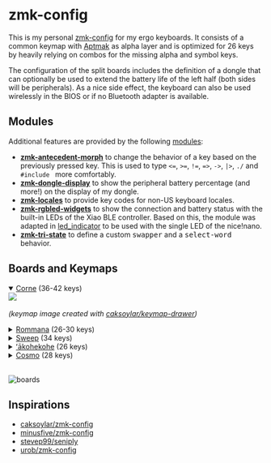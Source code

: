 # zmk-config

This is my personal [zmk-config](https://zmk.dev/) for my ergo keyboards.
It consists of a common keymap with [Aptmak](https://github.com/Apsu/aptmak) as alpha layer and is optimized for 26 keys by heavily relying on combos for the missing alpha and symbol keys.

The configuration of the split boards includes the definition of a dongle that can optionally be used to extend the battery life of the left half (both sides will be peripherals). As a nice side effect, the keyboard can also be used wirelessly in the BIOS or if no Bluetooth adapter is available.

## Modules

Additional features are provided by the following [modules](https://zmk.dev/docs/features/modules):

- [**zmk-antecedent-morph**](https://github.com/ssbb/zmk-antecedent-morph) to change the behavior of a key based on the previously pressed key. This is used to type `<=`, `>=`, `!=`, `=>`, `->`, `|>`, `./` and `#include ` more comfortably.  
- [**zmk-dongle-display**](https://github.com/englmaxi/zmk-dongle-display) to show the peripheral battery percentage (and more!) on the display of my dongle.
- [**zmk-locales**](https://github.com/joelspadin/zmk-locales) to provide key codes for non-US keyboard locales.
- [**zmk-rgbled-widgets**](https://github.com/caksoylar/zmk-rgbled-widget) to show the connection and battery status with the built-in LEDs of the Xiao BLE controller. Based on this, the module was adapted in [led_indicator](boards/shields/led_indicator) to be used with the single LED of the nice!nano.
- [**zmk-tri-state**](https://github.com/urob/zmk-tri-state) to define a custom <kbd>swapper</kbd> and a <kbd>select-word</kbd> behavior.

## Boards and Keymaps

<details open>
  <summary><a href="https://github.com/foostan/crkbd">Corne</a> (36-42 keys)</summary>
  <img src="keymap-drawer/corne.svg" >

  _(keymap image created with [caksoylar/keymap-drawer](https://github.com/caksoylar/keymap-drawer))_
</details>

<details>
  <summary><a href="https://github.com/AlaaSaadAbdo/Rommana">Rommana</a> (26-30 keys)</summary>
  <img src="keymap-drawer/rommana.svg" >

  _(keymap image created with [caksoylar/keymap-drawer](https://github.com/caksoylar/keymap-drawer))_
</details>

<details>
  <summary><a href="https://github.com/davidphilipbarr/Sweep">Sweep</a> (34 keys)</summary>
  <img src="keymap-drawer/sweep.svg" >

  _(keymap image created with [caksoylar/keymap-drawer](https://github.com/caksoylar/keymap-drawer))_
</details>

<details>
  <summary><a href="https://github.com/grassfedreeve/akohekohe">ʻākohekohe</a> (26 keys)</summary>
  <img src="keymap-drawer/akohekohe.svg" >

  _(keymap image created with [caksoylar/keymap-drawer](https://github.com/caksoylar/keymap-drawer))_
</details>

<details>
  <summary><a href="https://ryanis.cool/cosmos/beta#cm:CnsKGBIFEJBBIBMSADgxQJmCh9ADSNWJ6NTQBQoPEgUQkE0gExIAEgA4HUAAChUSBRCQWSATEgASAxCwLzgJQIDwvAIKEhIFEJBlIBMSABIDELA7OApAAAoUEgUQoHMgACIDEJsBOB5AgIaKgAUYAEDohaCu8FVI3Iyr0AEKVQoXEhMQwIACQICAmAJIwpmglZC8AVBDOAgKFRIQEEBAgIAgSNCVgN2Q9QNQC1CeAgoCUH8KA1CCAhgCIgoIyAEQyAEYACAAQMuL/J/QMUjFlYDg2AIQAxiGICIGCMMBELkBOAOCAQECWEhgA2gAcggoMjAYOAFACnjIg7SdAQ==">Cosmo</a> (28 keys)</summary>
  <img src="keymap-drawer/cosmo.svg" >

  _(keymap image created with [caksoylar/keymap-drawer](https://github.com/caksoylar/keymap-drawer))_
</details>

<br />

![boards](https://github.com/user-attachments/assets/ab8fa305-c3e2-4e06-ba2b-baa3f459877b)

## Inspirations

- [caksoylar/zmk-config](https://github.com/caksoylar/zmk-config)
- [minusfive/zmk-config](https://github.com/minusfive/zmk-config)
- [stevep99/seniply](https://stevep99.github.io/seniply/)
- [urob/zmk-config](https://github.com/urob/zmk-config)
